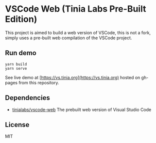 # VSCode Web (Tinia Labs Pre-Built Edition)

This project is aimed to build a web version of VSCode, this is not a fork, simply uses a pre-built web compilation of the VSCode project.

## Run demo

```
yarn build
yarn serve
```

See live demo at [https://vs.tinia.org](https://vs.tinia.org) hosted on gh-pages from this repository.

## Dependencies

- [tinialabs/vscode-web](https://github.com/tinialabs/vscode-web) The prebuilt web version of Visual Studio Code

## License

MIT
